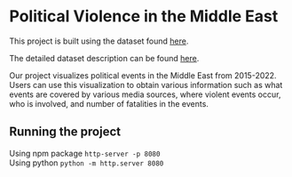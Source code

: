 # Political Violence in the Middle East

This project is built using the dataset found [here](https://acleddata.com/curated-data-files/). 

The detailed dataset description can be found [here](https://acleddata.com/acleddatanew/wp-content/uploads/2021/11/ACLED_Codebook_v1_January-2021.pdf?fbclid=IwAR0yFcNTpgOFAonsg9acNoPnrmx7GLpXwmeOT1eH1yBEXxU4T-bKNCYgoy0). 

Our project visualizes political events in the Middle East from 2015-2022. Users can use this visualization to obtain various information such as what events are covered by various media sources, where violent events occur, who is involved, and number of fatalities in the events. 

## Running the project
Using npm package `http-server -p 8080`  
Using python `python -m http.server 8080`
